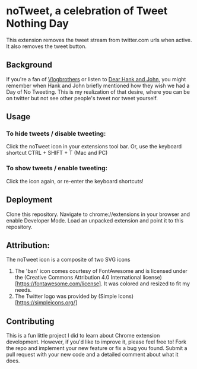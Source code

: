 # noTweet, a celebration of Tweet Nothing Day
This extension removes the tweet stream from twitter.com urls when active. It also removes the tweet button.

## Background
If you're a fan of [Vlogbrothers](https://www.youtube.com/vlogbrothers) or listen to [Dear Hank and John](https://www.patreon.com/dearhankandjohn), you might remember when Hank and John briefly mentioned how they wish we had a Day of No Tweeting. This is my realization of that desire, where you can be on twitter but not see other people's tweet nor tweet yourself.

## Usage
### To hide tweets / disable tweeting:
Click the noTweet icon in your extensions tool bar. Or, use the keyboard shortcut CTRL + SHIFT + T (Mac and PC)

### To show tweets / enable tweeting:
Click the icon again, or re-enter the keyboard shortcuts!

## Deployment
Clone this repository. Navigate to chrome://extensions in your browser and enable Developer Mode. Load an unpacked extension and point it to this repository.


## Attribution:
The noTweet icon is a composite of two SVG icons
1. The 'ban' icon comes courtesy of FontAwesome and is licensed under the (Creative Commons Attribution 4.0 International license)[https://fontawesome.com/license]. It was colored and resized to fit my needs.
2. The Twitter logo was provided by (Simple Icons)[https://simpleicons.org/]

## Contributing
This is a fun little project I did to learn about Chrome extension development. However, if you'd like to improve it, please feel free to! Fork the repo and implement your new feature or fix a bug you found. Submit a pull request with your new code and a detailed comment about what it does.
